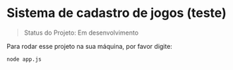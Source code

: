 # Sistema de cadastro de jogos (teste)

> Status do Projeto: Em desenvolvimento

Para rodar esse projeto na sua máquina, por favor digite:

```
node app.js
```
